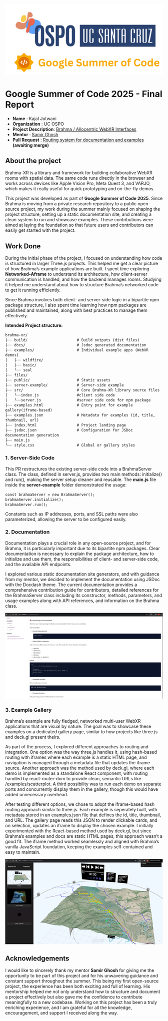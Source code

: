 ![alt text](/Images/Banner.png)
---

# Google Summer of Code 2025 - Final Report
- **Name** : Kajal Jotwani
- **Organization** : UC OSPO
- **Project Description**: [Brahma / Allocentric WebXR Interfaces](https://ucsc-ospo.github.io/project/osre25/ucsc/brahma/)
- **Mentor** : [Samir Ghosh ](https://github.com/smrghsh)
- **Pull Request** : [Routing system for documentation and examples](https://github.com/smrghsh/brahma-xr/pull/3) **(awaiting merge)**

## About the project 
Brahma-XR is a library and framework for building collaborative WebXR rooms with spatial data. The same code runs directly in the browser and works across devices like Apple Vision Pro, Meta Quest 3, and VARJO, which makes it really useful for quick prototyping and on-the-fly demos.

This project was developed as part of **Google Summer of Code 2025**. Since Brahma is moving from a private research repository to a public open-source project, my work during the summer mainly focused on shaping the project structure, setting up a static documentation site, and creating a clean system to run and showcase examples. These contributions were aimed at laying the foundation so that future users and contributors can easily get started with the project.

## Work Done
During the initial phase of the project, I focused on understanding how code is structured in larger Three.js projects. This helped me get a clear picture of how Brahma’s example applications are built. I spent time exploring **Networked-Aframe** to understand its architecture, how client-server communication is handled, and how the backend manages rooms. Studying it helped me understand about how to structure Brahma’s networked code to get it running efficiently.

Since Brahma involves both client- and server-side logic in a bipartite npm package structure, I also spent time learning how npm packages are published and maintained, along with best practices to manage them effectively.

**Intended Project structure:**

```
brahma-xr/
├── build/                      # Build outputs (dist files)
├── docs/                       # Jsdoc generated documentation
├── examples/                   # Individual example apps (WebXR demos)
│   ├── wildfire/               
│   ├── basic/                  
│   └── seal                    
├── files/                      
├── public/                     # Static assets 
├── server-example/             # Server-side example
├── src/                        # Core Brahma-XR library source files
│   └──index.js			        #client side code 
|   └──server.js			    #server side code for npm package            
├── examples.html               # Entry point for example gallery(iframe-based)
├── examples.json               # Metadata for examples (id, title, thumbnail, url)
├── index.html                  # Project landing page
├── jsdoc.json                  # Configuration for JSDoc documentation generation
├── main.js                     
└── style.css                   # Global or gallery styles
```

### 1. Server-Side Code 
This PR restructures the existing server-side code into a BrahmaServer class. The class, defined in server.js, provides two main methods: initialize() and run(), making the server setup cleaner and reusable. The **main.js** file inside the **server-example** folder demonstrated the usage:

```
const brahmaServer = new BrahmaServer();
brahmaServer.initialize();
brahmaServer.run();
```

Constants such as IP addresses, ports, and SSL paths were also parameterized, allowing the server to be configured easily.

### 2. Documentation 

Documentation plays a crucial role in any open-source project, and for Brahma, it is particularly important due to its bipartite npm packages. Clear documentation is necessary to explain the package architecture, how to initialize and use them, the responsibilities of client- and server-side code, and the available API endpoints.

I explored various static documentation site generators, and with guidance from my mentor, we decided to implement the documentation using JSDoc with the Docdash theme. The current documentation provides a comprehensive contribution guide for contributors, detailed references for the BrahmaServer class including its constructor, methods, parameters, and usage examples along with API references, and information on the Brahma class.

![alt text](/Images/Documentation.png)

### 3. Example Gallery 
Brahma’s example are fully fledged, networked multi-user WebXR applications that are visual by nature. The goal was to showcase these examples on a dedicated gallery page, similar to how projects like three.js and deck.gl present theirs.

As part of the process, I explored different approaches to routing and integration. One option was the way three.js handles it, using hash-based routing with iframes where each example is a static HTML page, and navigation is managed through a metadata file that updates the iframe source. Another approach was the method used by deck.gl, where each demo is implemented as a standalone React component, with routing handled by react-router-dom to provide clean, semantic URLs like /examples/scatterplot. A third possibility was to run each demo on separate ports and concurrently display them in the gallery, though this would have added unnecessary overhead.

After testing different options, we chose to adopt the iframe-based hash routing approach similar to three.js. Each example is seperately built, with metadata stored in an examples.json file that defines the id, title, thumbnail, and URL. The gallery page reads this JSON to render clickable cards, and on selection, updates an iframe to display the chosen example. I initially experimented with the React-based method used by deck.gl, but since Brahma’s examples and docs are static HTML pages, this approach wasn’t a good fit. The iframe method worked seamlessly and aligned with Brahma’s vanilla JavaScript foundation, keeping the examples self-contained and easy to maintain.

![alt text](/Images/Examples-page.png)


## Acknowledgements 
I would like to sincerely thank my mentor **Samir Ghosh** for giving me the opportunity to be part of this project and for his unwavering guidance and constant support throughout the summer. This being my first open-source project, the experience has been both exciting and full of learning. His mentorship helped me not only understand how to structure and document a project effectively but also gave me the confidence to contribute meaningfully to a new codebase. Working on this project has been a truly enriching experience, and I am grateful for all the knowledge, encouragement, and support I received along the way.
